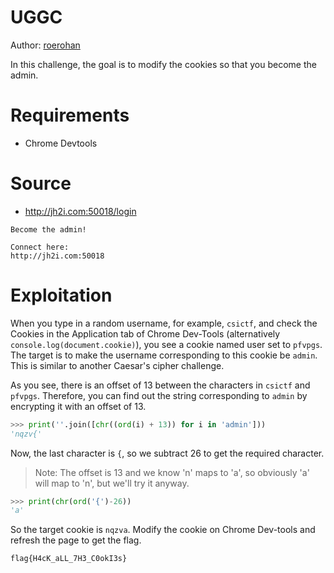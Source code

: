 # UGGC

Author: [roerohan](https://github.com/roerohan)

In this challenge, the goal is to modify the cookies so that you become the admin.

# Requirements

- Chrome Devtools

# Source

- http://jh2i.com:50018/login

```
Become the admin!

Connect here:
http://jh2i.com:50018
```

# Exploitation

When you type in a random username, for example, `csictf`, and check the Cookies in the Application tab of Chrome Dev-Tools (alternatively `console.log(document.cookie)`), you see a cookie named user set to `pfvpgs`. The target is to make the username corresponding to this cookie be `admin`. This is similar to another Caesar's cipher challenge.

As you see, there is an offset of 13 between the characters in `csictf` and `pfvpgs`. Therefore, you can find out the string corresponding to `admin` by encrypting it with an offset of 13.

```python
>>> print(''.join([chr((ord(i) + 13)) for i in 'admin']))
'nqzv{'
```

Now, the last character is `{`, so we subtract 26 to get the required character.

> Note: The offset is 13 and we know 'n' maps to 'a', so obviously 'a' will map to 'n', but we'll try it anyway.

```python
>>> print(chr(ord('{')-26))
'a'
```

So the target cookie is `nqzva`. Modify the cookie on Chrome Dev-tools and refresh the page to get the flag.

```
flag{H4cK_aLL_7H3_C0okI3s}
```